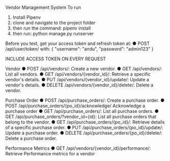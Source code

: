 Vendor Management System 
To run
  1. Install Pipenv
  2. clone and navigate to the project folder
  3. then run the command:  pipenv install
  4. then run:  python manage.py runserver

Before you test, get your access token and refresh token at:
  ● POST /api/user/token/ with:
      {
        "username": "andu",
        "password": "admin123"
      }

INCLUDE ACCESS TOKEN ON EVERY REQUEST

Vendor
  ● POST /api/vendors/:                                Create a new vendor.
  ● GET /api/vendors/:                                 List all vendors.
  ● GET /api/vendors/{vendor_id}/:                     Retrieve a specific vendor's details.
  ● PUT /api/vendors/{vendor_id}/update/:              Update a vendor's details.
  ● DELETE /api/vendors/{vendor_id}/delete/:           Delete a vendor.

Purchase Order
  ● POST /api/purchase_orders/:                        Create a purchase order.
  ● POST /api/purchase_orders/{po_id}/acknowledge/     Acknowledge a purchase order
  ● GET /api/purchase_orders/:                         List all purchase orders.
  ● GET /api/purchase_orders/?vendor_id={id}:          List all purchase orders that belong to the vendor.
  ● GET /api/purchase_orders/{po_id}/:                 Retrieve details of a specific purchase order.
  ● PUT /api/purchase_orders/{po_id}/update/:          Update a purchase order.
  ● DELETE /api/purchase_orders/{po_id}/delete/:       Delete a purchase order.
  


Performance Metrics
  ● GET /api/vendors/{vendor_id}/performance/:         Retrieve Performance metrics for a vendor
  



  

